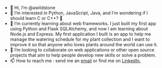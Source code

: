 - 👋 Hi, I’m @awildstone
- 👀 I’m interested in Python, JavaScript, Java, and I'm wondering if I should learn C or C++? 🧐
- 🌱 I’m currently learning about web frameworks. I just built my first app using Python and Flask SQLAlchemy, and now I am learning about Node.js and Express.
My first application I built is an app to help me manage the watering schedule for my plant collection and I want to improve it so that anyone who loves plants around the world can use it.
- 💞️ I’m looking to collaborate on web applications or other open source projects that aim to help people develop new skills or solve a problem. 
- 📫 How to reach me : send me an [email](mailto:awildstone@gmail.com) or find me on [LinkedIn.](https://www.linkedin.com/in/awildstone/)

<!---
awildstone/awildstone is a ✨ special ✨ repository because its `README.md` (this file) appears on your GitHub profile.
You can click the Preview link to take a look at your changes.
--->
